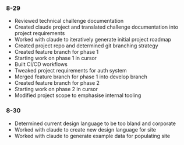 ### 8-29
- Reviewed technical challenge documentation
- Created claude project and translated challenge documentation into project requirements
- Worked with claude to iteratively generate initial project roadmap
- Created project repo and determined git branching strategy
- Created feature branch for phase 1
- Starting work on phase 1 in cursor
- Built CI/CD workflows
- Tweaked project requirements for auth system
- Merged feature branch for phase 1 into develop branch
- Created feature branch for phase 2
- Starting work on phase 2 in cursor
- Modified project scope to emphasise internal tooling
### 8-30
- Determined current design language to be too bland and corporate
- Worked with claude to create new design language for site
- Worked with claude to generate example data for populating site